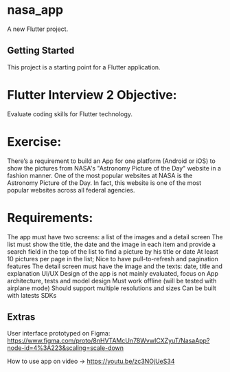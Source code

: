 # nasa_app

A new Flutter project.

## Getting Started

This project is a starting point for a Flutter application.

# Flutter Interview 2 Objective:
  Evaluate coding skills for Flutter technology.
  
# Exercise:
  There’s a requirement to build an App for one platform (Android or iOS) to show the pictures from NASA's "Astronomy Picture of the Day" website in a fashion manner.
  One of the most popular websites at NASA is the Astronomy Picture of the Day. In fact, this website is one of the most popular websites across all federal agencies.
  
# Requirements:
  The app must have two screens: a list of the images and a detail screen
  The list must show the title, the date and the image in each item and provide a search field in the top of the list to find a picture by his title or date
  At least 10 pictures per page in the list; Nice to have pull-to-refresh and pagination features The detail screen must have the image and the texts: date, title     and explanation
  UI/UX Design of the app is not mainly evaluated, focus on App architecture, tests and model design
  Must work offline (will be tested with airplane mode)
  Should support multiple resolutions and sizes
  Can be built with latests SDKs

## Extras
  User interface prototyped on Figma: https://www.figma.com/proto/8nHVTAMcUn78WvwICXZyuT/NasaApp?node-id=4%3A223&scaling=scale-down
  
  How to use app on video -> https://youtu.be/zc3NOjUeS34
